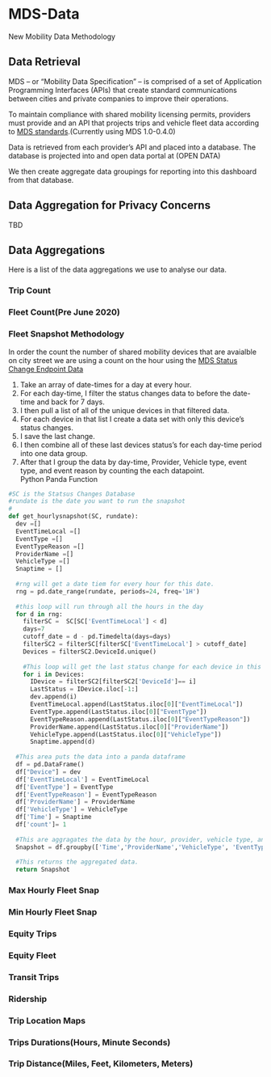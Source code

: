 # MDS-Data
New Mobility Data Methodology

## Data Retrieval 
MDS – or “Mobility Data Specification” – is comprised of a set of Application Programming Interfaces (APIs) that create standard communications between cities and private companies to improve their operations. 

To maintain compliance with shared mobility licensing permits, providers must provide and an API  that projects trips and vehicle fleet data according to [MDS standards](https://github.com/openmobilityfoundation/mobility-data-specification).(Currently using MDS 1.0-0.4.0)

Data is retrieved from  each provider’s API  and placed into a database. The database is projected into and open data portal at (OPEN DATA)

We then create aggregate data groupings for reporting into this dashboard from that database.

## Data Aggregation for Privacy Concerns

TBD
## Data Aggregations
Here is a list of the data aggregations we use to analyse our data. 

### Trip Count

### Fleet Count(Pre June 2020)

### Fleet Snapshot Methodology
In order the count the number of shared mobility devices that are avaialble on city street we are using a count on the hour using the [MDS Status Change Endpoint Data](https://github.com/openmobilityfoundation/mobility-data-specification/blob/main/provider/status_changes.json)

1.	Take an array of date-times for a day at every hour. 
2.	For each day-time, I filter the status changes  data to before the date-time and back for 7 days.
3.	I then pull a list of all of the unique devices in that filtered data.
4.	For each device in that list I create a data set with only this device’s status changes.
5.	I save the last change.
6.	I then combine all of these last devices status’s for each day-time  period into one data group.
7.	After that I group the data by day-time, Provider, Vehicle type, event type, and  event reason by counting the each datapoint.  
Python Panda Function

```python
#SC is the Statsus Changes Database
#rundate is the date you want to run the snapshot
#
def get_hourlysnapshot(SC, rundate):
  dev =[]
  EventTimeLocal =[]
  EventType =[]
  EventTypeReason =[]
  ProviderName =[]
  VehicleType =[]
  Snaptime = []
  
  #rng will get a date tiem for every hour for this date.
  rng = pd.date_range(rundate, periods=24, freq='1H')
  
  #this loop will run through all the hours in the day
  for d in rng:
    filterSC =  SC[SC['EventTimeLocal'] < d]
    days=7    
    cutoff_date = d - pd.Timedelta(days=days)
    filterSC2 = filterSC[filterSC['EventTimeLocal'] > cutoff_date] 
    Devices = filterSC2.DeviceId.unique()
    
    #This loop will get the last status change for each device in this hour
    for i in Devices:
      IDevice = filterSC2[filterSC2['DeviceId']== i]
      LastStatus = IDevice.iloc[-1:]
      dev.append(i)
      EventTimeLocal.append(LastStatus.iloc[0]["EventTimeLocal"])
      EventType.append(LastStatus.iloc[0]["EventType"])
      EventTypeReason.append(LastStatus.iloc[0]["EventTypeReason"])
      ProviderName.append(LastStatus.iloc[0]["ProviderName"])
      VehicleType.append(LastStatus.iloc[0]["VehicleType"])
      Snaptime.append(d)
   
  #This area puts the data into a panda dataframe
  df = pd.DataFrame()
  df["Device"] = dev
  df['EventTimeLocal'] = EventTimeLocal
  df['EventType'] = EventType
  df['EventTypeReason'] = EventTypeReason
  df['ProviderName'] = ProviderName
  df['VehicleType'] = VehicleType
  df['Time'] = Snaptime
  df['count']= 1
  
  #This are aggragates the data by the hour, provider, vehicle type, and status chaneg events.
  Snapshot = df.groupby(['Time','ProviderName','VehicleType', 'EventType', 'EventTypeReason',], as_index=False).agg({'count':'sum'})
  
  #This returns the aggregated data.
  return Snapshot
 ```
### Max Hourly Fleet Snap
### Min Hourly Fleet Snap
### Equity Trips
### Equity Fleet
### Transit Trips

### Ridership
### Trip Location  Maps
### Trips Durations(Hours, Minute Seconds)
### Trip Distance(Miles, Feet, Kilometers, Meters)
